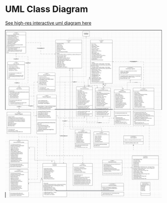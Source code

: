 # UML Class Diagram
[See high-res interactive uml diagram here](https://lucid.app/invitations/accept/84c94ad2-c633-4f2c-9eba-239c9fac0ff5)

<img src="uml1.png" />
<img src="uml2.png" />
<img src="uml3.png" />

